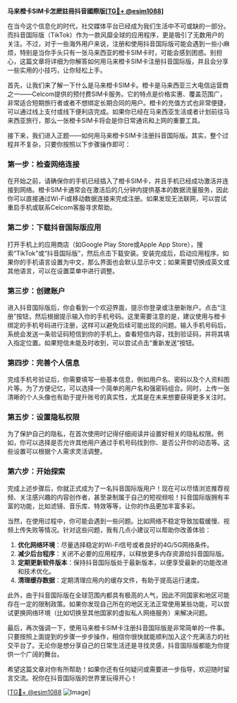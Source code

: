 **马来橙卡SIM卡怎麽註冊抖音國際版[[TG💪+ @esim1088](https://t.me/s/esim1088)]**

在当今这个信息化的时代，社交媒体平台已经成为我们生活中不可或缺的一部分。而抖音国际版（TikTok）作为一款风靡全球的应用程序，更是吸引了无数用户的关注。不过，对于一些海外用户来说，注册和使用抖音国际版可能会遇到一些小麻烦，特别是当你手头只有一张马来西亚的橙卡SIM卡时，可能会感到困惑。别担心，这篇文章将详细为你解答如何用马来橙卡SIM卡注册抖音国际版，并且会分享一些实用的小技巧，让你轻松上手。

首先，让我们来了解一下什么是马来橙卡SIM卡。橙卡是马来西亚三大电信运营商之一——Celcom提供的预付费SIM卡服务。它的特点是价格实惠、覆盖范围广，非常适合短期旅行者或者不想绑定长期合同的用户。橙卡的充值方式也非常便捷，可以通过线上支付或线下便利店完成。如果你已经在马来西亚生活或者计划前往马来西亚旅行，那么一张橙卡SIM卡将会是你日常通讯和上网的重要工具。

接下来，我们进入正题——如何用马来橙卡SIM卡注册抖音国际版。其实，整个过程并不复杂，只要你按照以下步骤操作即可：

### 第一步：检查网络连接

在开始之前，请确保你的手机已经插入了橙卡SIM卡，并且手机已经成功激活并连接到网络。橙卡SIM卡通常会在激活后的几分钟内提供基本的数据流量服务，因此你可以直接通过Wi-Fi或移动数据连接来完成注册。如果发现无法联网，可以尝试重启手机或联系Celcom客服寻求帮助。

### 第二步：下载抖音国际版应用

打开手机上的应用商店（如Google Play Store或Apple App Store），搜索“TikTok”或“抖音国际版”，然后点击下载安装。安装完成后，启动应用程序。如果你的手机语言设置为中文，那么界面也会默认显示中文；如果需要切换成英文或其他语言，可以在设置菜单中进行调整。

### 第三步：创建账户

进入抖音国际版后，你会看到一个欢迎界面，提示你登录或注册新账户。点击“注册”按钮，然后根据提示输入你的手机号码。这里需要注意的是，建议使用与橙卡绑定的手机号码进行注册，这样可以避免后续可能出现的问题。输入手机号码后，系统会发送一条验证码短信到你的手机上。查看短信内容，找到验证码，并将其填入指定位置。如果短信未能及时收到，可以尝试点击“重新发送”按钮。

### 第四步：完善个人信息

完成手机号验证后，你需要填写一些基本信息，例如用户名、密码以及个人资料图片等。为了方便记忆，可以选择一个简单的用户名和强密码组合。同时，上传一张清晰的个人头像也有助于提升账号的真实性，尤其是在未来想要获得更多关注时。

### 第五步：设置隐私权限

为了保护自己的隐私，在首次使用时记得仔细阅读并设置好相关的隐私权限。例如，你可以选择是否允许其他用户通过手机号码找到你、是否公开你的动态等。这些设置可以根据个人需求灵活调整。

### 第六步：开始探索

完成上述步骤后，你就正式成为了一名抖音国际版用户！现在可以尽情浏览推荐视频、关注感兴趣的内容创作者，甚至录制属于自己的短视频啦！抖音国际版拥有丰富的功能，比如滤镜、音乐库、特效等等，让你的作品更加丰富多彩。

当然，在使用过程中，你可能会遇到一些问题。比如网络不稳定导致加载缓慢、视频上传失败等情况。针对这些问题，我有几点小建议可以帮助你改善体验：

1. **优化网络环境**：尽量选择稳定的Wi-Fi信号或者良好的4G/5G网络条件。
2. **减少后台程序**：关闭不必要的应用程序，以释放更多内存资源给抖音国际版。
3. **定期更新软件版本**：保持抖音国际版处于最新版本，以便享受最新的功能改进和技术优化。
4. **清理缓存数据**：定期清理应用内的缓存文件，有助于提高运行速度。

此外，由于抖音国际版在全球范围内都具有极高的人气，因此不同国家和地区可能存在一定的限制政策。如果你发现自己所在的地区无法正常使用某些功能，可以尝试更换网络环境（比如切换至其他国家的虚拟私人网络服务）来解决问题。

最后，再次强调一下，使用马来橙卡SIM卡注册抖音国际版是非常简单的一件事。只要按照上面提到的步骤一步步操作，相信你很快就能顺利加入这个充满活力的社交平台了。无论你是想分享自己的日常生活还是寻找灵感，抖音国际版都能为你提供一个广阔的舞台。

希望这篇文章对你有所帮助！如果你还有任何疑问或需要进一步指导，欢迎随时留言交流。祝你在抖音国际版的世界里玩得开心！

[[TG💪+ @esim1088](https://t.me/s/esim1088) ![Image](https://i.postimg.cc/4NQfJmqS/Snipaste-2025-05-13-00-14-12.png)]